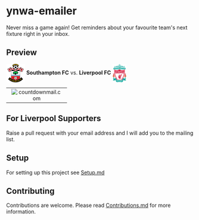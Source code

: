 
  # ynwa-emailer
  Never miss a game again! Get reminders about your favourite team's next fixture right in your inbox.
  
  ## Preview
  <p>
  <img align="center" src="./images/home.png" height=50>  
  <strong>Southampton FC</strong> vs. <strong>Liverpool FC</strong>
  <img align="center" src="./images/away.png" height=50>  
  </p>
  
  <table width="100%" cellspacing="0" cellpadding="0"><tbody><tr><td align="center"><img src="http://i.countdownmail.com/u5i1r.gif" style="display:inline-block!important;width:90%!important;max-width:492px!important;" border="0" alt="countdownmail.com"/></td></tr></tbody></table>
  
  ## For Liverpool Supporters
  Raise a pull request with your email address and I will add you to the mailing list.
  
  ## Setup
  For setting up this project see [Setup.md](./Setup.md)
  
  ## Contributing
  Contributions are welcome. Please read [Contributions.md](./Contributions.md) for more information.